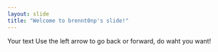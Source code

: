 ```yaml
---
layout: slide
title: "Welcome to brennt0np's slide!"
---
```

Your text
Use the left arrow to go back or forward, do waht you want!